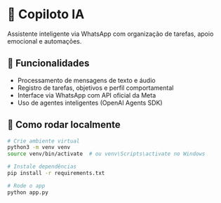 # 🤖 Copiloto IA

Assistente inteligente via WhatsApp com organização de tarefas, apoio emocional e automações.

## 🧠 Funcionalidades

- Processamento de mensagens de texto e áudio
- Registro de tarefas, objetivos e perfil comportamental
- Interface via WhatsApp com API oficial da Meta
- Uso de agentes inteligentes (OpenAI Agents SDK)

## 🚀 Como rodar localmente

```bash
# Crie ambiente virtual
python3 -m venv venv
source venv/bin/activate  # ou venv\Scripts\activate no Windows

# Instale dependências
pip install -r requirements.txt

# Rode o app
python app.py
